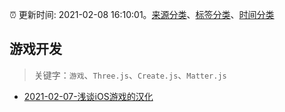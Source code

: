 :alarm_clock: 更新时间: 2021-02-08 16:10:01。[来源分类](../README.md)、[标签分类](../TAGS.md)、[时间分类](../TIMELINE.md)

## 游戏开发


> 关键字：`游戏`、`Three.js`、`Create.js`、`Matter.js`



- [2021-02-07-浅谈iOS游戏的汉化](https://sec.thief.one/article_content?a_id=217ef32bf987e99332beac0c78ba709e) 